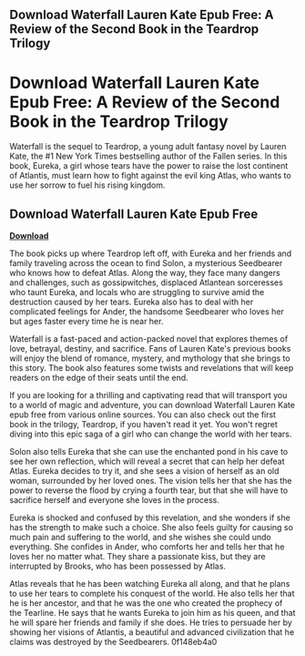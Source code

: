 ## Download Waterfall Lauren Kate Epub Free: A Review of the Second Book in the Teardrop Trilogy

  
# Download Waterfall Lauren Kate Epub Free: A Review of the Second Book in the Teardrop Trilogy
 
Waterfall is the sequel to Teardrop, a young adult fantasy novel by Lauren Kate, the #1 New York Times bestselling author of the Fallen series. In this book, Eureka, a girl whose tears have the power to raise the lost continent of Atlantis, must learn how to fight against the evil king Atlas, who wants to use her sorrow to fuel his rising kingdom.
 
## Download Waterfall Lauren Kate Epub Free


[**Download**](https://distlittblacem.blogspot.com/?l=2tKxTB)

 
The book picks up where Teardrop left off, with Eureka and her friends and family traveling across the ocean to find Solon, a mysterious Seedbearer who knows how to defeat Atlas. Along the way, they face many dangers and challenges, such as gossipwitches, displaced Atlantean sorceresses who taunt Eureka, and locals who are struggling to survive amid the destruction caused by her tears. Eureka also has to deal with her complicated feelings for Ander, the handsome Seedbearer who loves her but ages faster every time he is near her.
 
Waterfall is a fast-paced and action-packed novel that explores themes of love, betrayal, destiny, and sacrifice. Fans of Lauren Kate's previous books will enjoy the blend of romance, mystery, and mythology that she brings to this story. The book also features some twists and revelations that will keep readers on the edge of their seats until the end.
 
If you are looking for a thrilling and captivating read that will transport you to a world of magic and adventure, you can download Waterfall Lauren Kate epub free from various online sources. You can also check out the first book in the trilogy, Teardrop, if you haven't read it yet. You won't regret diving into this epic saga of a girl who can change the world with her tears.
  
Solon also tells Eureka that she can use the enchanted pond in his cave to see her own reflection, which will reveal a secret that can help her defeat Atlas. Eureka decides to try it, and she sees a vision of herself as an old woman, surrounded by her loved ones. The vision tells her that she has the power to reverse the flood by crying a fourth tear, but that she will have to sacrifice herself and everyone she loves in the process.
 
Eureka is shocked and confused by this revelation, and she wonders if she has the strength to make such a choice. She also feels guilty for causing so much pain and suffering to the world, and she wishes she could undo everything. She confides in Ander, who comforts her and tells her that he loves her no matter what. They share a passionate kiss, but they are interrupted by Brooks, who has been possessed by Atlas.
 
Atlas reveals that he has been watching Eureka all along, and that he plans to use her tears to complete his conquest of the world. He also tells her that he is her ancestor, and that he was the one who created the prophecy of the Tearline. He says that he wants Eureka to join him as his queen, and that he will spare her friends and family if she does. He tries to persuade her by showing her visions of Atlantis, a beautiful and advanced civilization that he claims was destroyed by the Seedbearers.
 0f148eb4a0
